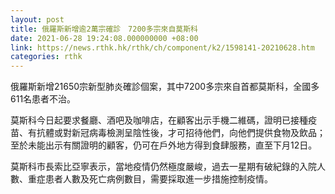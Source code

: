 ```yaml
---
layout: post
title: 俄羅斯新增逾2萬宗確診　7200多宗來自莫斯科
date: 2021-06-28 19:24:08.000000000 +08:00
link: https://news.rthk.hk/rthk/ch/component/k2/1598141-20210628.htm
categories: rthk
---
```


俄羅斯新增21650宗新型肺炎確診個案，其中7200多宗來自首都莫斯科，全國多611名患者不治。

莫斯科今日起要求餐廳、酒吧及咖啡店，在顧客出示手機二維碼，證明已接種疫苗、有抗體或對新冠病毒檢測呈陰性後，才可招待他們，向他們提供食物及飲品；至於未能出示有關證明的顧客，仍可在戶外地方得到食肆服務，直至下月12日。

莫斯科市長索比亞寧表示，當地疫情仍然極度嚴峻，過去一星期有破紀錄的入院人數、重症患者人數及死亡病例數目，需要採取進一步措施控制疫情。
